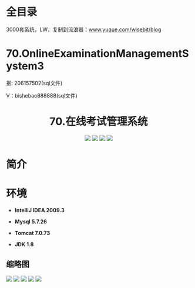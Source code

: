 # 全目录

3000套系统，LW，复制到流浪器：www.yuque.com/wisebit/blog
# 70.OnlineExaminationManagementSystem3

<p>抠: 206157502(sql文件)</p>
<p>V：bishebao888888(sql文件)</p>

<p><h1 align="center">70.在线考试管理系统</h1></p>


<p align="center">
	<img src="https://img.shields.io/badge/jdk-1.8-orange.svg"/>
    <img src="https://img.shields.io/badge/spring-5.x-lightgrey.svg"/>
    <img src="https://img.shields.io/badge/springmvc-3.x-blue.svg"/>
    <img src="https://img.shields.io/badge/mybatis-3.x-yellow.svg"/>
</p>

# 简介



# 环境

- <b>IntelliJ IDEA 2009.3</b>

- <b>Mysql 5.7.26</b>

- <b>Tomcat 7.0.73</b>

- <b>JDK 1.8</b>




## 缩略图

![](https://bitwise.oss-cn-heyuan.aliyuncs.com/2024/9/10/f5363a67-8d24-4d61-96c4-a33ffba3a604.png)
![](https://bitwise.oss-cn-heyuan.aliyuncs.com/2024/9/10/93d59cca-a54a-4c52-b534-c5066017df20.png)
![](https://bitwise.oss-cn-heyuan.aliyuncs.com/2024/9/10/30edeaa6-d447-49c9-84a4-f5b5d29befa8.png)
![](https://bitwise.oss-cn-heyuan.aliyuncs.com/2024/9/10/06ecafaf-5250-4374-b892-843e86d1c321.png)
![](https://bitwise.oss-cn-heyuan.aliyuncs.com/2024/9/10/aff421dd-0a38-4f14-be22-ea0fb6ee222a.png)



